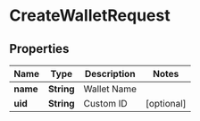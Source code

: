 

# CreateWalletRequest


## Properties

Name | Type | Description | Notes
------------ | ------------- | ------------- | -------------
**name** | **String** | Wallet Name | 
**uid** | **String** | Custom ID |  [optional]



